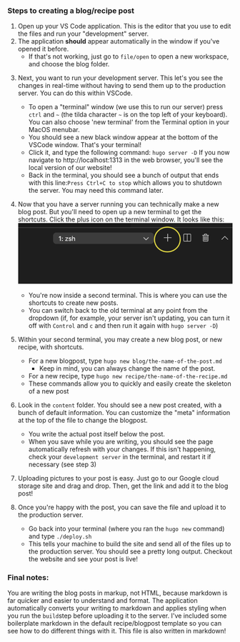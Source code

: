 ### Steps to creating a blog/recipe post

1. Open up your VS Code application. This is the editor that you use to edit the files and run your "development" server.
2. The application **should** appear automatically in the window if you've opened it before.
   - If that's not working, just go to `file/open` to open a new workspace, and choose the blog folder.

3) Next, you want to run your development server. This let's you see the changes in real-time without having to send them up to the production server. You can do this within VSCode.

   - To open a "terminal" window (we use this to run our server) press `ctrl` and `~` (the tilda character `~` is on the top left of your keyboard). You can also choose 'new terminal' from the Terminal option in your MacOS menubar.
   - You should see a new black window appear at the bottom of the VSCode window. That's your terminal!
   - Click it, and type the following command: `hugo server -D` If you now navigate to http://localhost:1313 in the web browser, you'll see the local version of our website!
   - Back in the terminal, you should see a bunch of output that ends with this line:`Press Ctrl+C to stop` which allows you to shutdown the server. You may need this command later.

4) Now that you have a server running you can technically make a new blog post. But you'll need to open up a new terminal to get the shortcuts. Click the plus icon on the terminal window. It looks like this: ![title](./readme/addTerminal.png)

   - You're now inside a second terminal. This is where you can use the shortcuts to create new posts.
   - You can switch back to the old terminal at any point from the dropdown (if, for example, your server isn't updating, you can turn it off with `Control` and `c` and then run it again with `hugo server -D`)

5) Within your second terminal, you may create a new blog post, or new recipe, with shortcuts.

   - For a new blogpost, type `hugo new blog/the-name-of-the-post.md`
     - Keep in mind, you can always change the name of the post.
   - For a new recipe, type `hugo new recipe/the-name-of-the-recipe.md`
   - These commands allow you to quickly and easily create the skeleton of a new post

6) Look in the `content` folder. You should see a new post created, with a bunch of default information. You can customize the "meta" information at the top of the file to change the blogpost.

   - You write the actual post itself below the post.
   - When you save while you are writing, you should see the page automatically refresh with your changes. If this isn't happening, check your `development server` in the terminal, and restart it if necessary (see step 3)

7) Uploading pictures to your post is easy. Just go to our Google cloud storage site and drag and drop. Then, get the link and add it to the blog post!

8) Once you're happy with the post, you can save the file and upload it to the production server.
   - Go back into your terminal (where you ran the `hugo new` command) and type `./deploy.sh`
   - This tells your machine to build the site and send all of the files up to the production server. You should see a pretty long output. Checkout the website and see your post is live!

### Final notes:

You are writing the blog posts in markup, not HTML, because markdown is far quicker and easier to understand and format. The application automatically converts your writing to markdown and applies styling when you run the `build`step before uploading it to the server. I've included some boilerplate markdown in the default recipe/blogpost template so you can see how to do different things with it. This file is also written in markdown!
